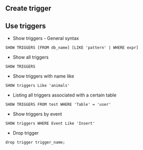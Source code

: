 ## Create trigger

## Use triggers
* Show triggers - General syntax
```
SHOW TRIGGERS [FROM db_name] [LIKE 'pattern' | WHERE expr]
```
* Show all triggers
```
SHOW TRIGGERS
```
* Show triggers with name like
```
SHOW triggers Like 'animals'
```
* Listing all triggers associated with a certain table
```
SHOW TRIGGERS FROM test WHERE 'Table' = 'user'
```
* Show triggers by event
```
SHOW triggers WHERE Event Like 'Insert'
```
* Drop trigger
```
drop trigger trigger_name;
```